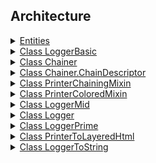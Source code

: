 ## Architecture

<details>
  <summary><a href="./architecture/Overview.md">
    Entities
  </a></summary>
  Overview of the entities presented in the module.
</details>

<details>
  <summary><a href="./architecture/Overview.md#class-_loggerbasic">
    Class LoggerBasic
  </a></summary>
</details>

<details>
  <summary><a href="./architecture/Overview.md#class-_chainer">
    Class Chainer
  </a></summary>
</details>

<details>
  <summary><a href="./architecture/Overview.md#class-_chainerchaindescriptor">
    Class Chainer.ChainDescriptor
  </a></summary>
</details>

<details>
  <summary><a href="./architecture/Overview.md#class-_printerchainingmixin">
    Class PrinterChainingMixin
  </a></summary>
</details>

<details>
  <summary><a href="./architecture/Overview.md#class-_printercoloredmixin">
    Class PrinterColoredMixin
  </a></summary>
</details>

<details>
  <summary><a href="./architecture/Overview.md#class-_loggermid">
    Class LoggerMid
  </a></summary>
</details>

<details>
  <summary><a href="./architecture/Overview.md#class-_logger">
    Class Logger
  </a></summary>
</details>

<details>
  <summary><a href="./architecture/Overview.md#class-_loggerprime">
    Class LoggerPrime
  </a></summary>
</details>

<details>
  <summary><a href="./architecture/Overview.md#class-_printertolayeredhtml">
    Class PrinterToLayeredHtml
  </a></summary>
</details>

<details>
  <summary><a href="./architecture/Overview.md#class-_loggertostring">
    Class LoggerToString
  </a></summary>
</details>